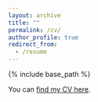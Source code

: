 ```yaml
---
layout: archive
title: ""
permalink: /cv/
author_profile: true
redirect_from:
  - /resume
---
```


{% include base_path %}

You can [find my CV here](http://zhangchongjiu.github.io/assets/CV_Zhang_Chongjiu.pdf).
